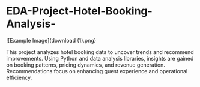 # EDA-Project-Hotel-Booking-Analysis-
![Example Image](download (1).png)


This project analyzes hotel booking data to uncover trends and recommend improvements. Using Python and data analysis libraries, insights are gained on booking patterns, pricing dynamics, and revenue generation. Recommendations focus on enhancing guest experience and operational efficiency.
